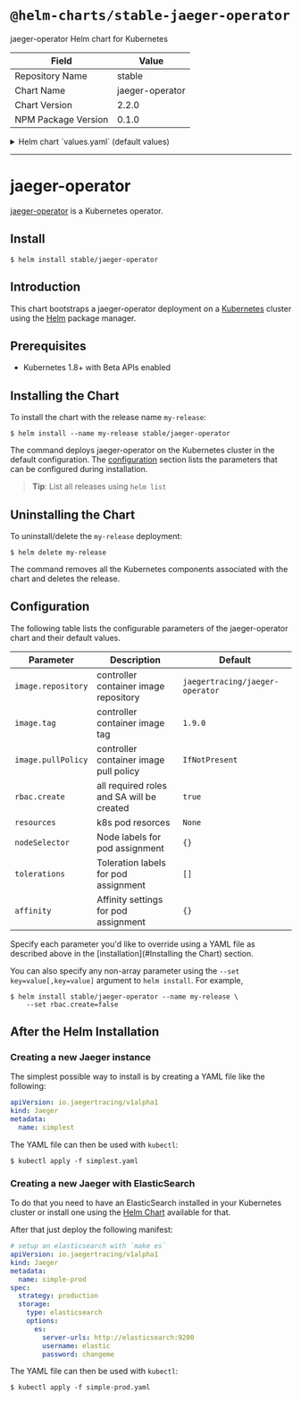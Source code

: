 # `@helm-charts/stable-jaeger-operator`

jaeger-operator Helm chart for Kubernetes

| Field               | Value           |
| ------------------- | --------------- |
| Repository Name     | stable          |
| Chart Name          | jaeger-operator |
| Chart Version       | 2.2.0           |
| NPM Package Version | 0.1.0           |

<details>

<summary>Helm chart `values.yaml` (default values)</summary>

```yaml
# Default values for jaeger-operator.
# This is a YAML-formatted file.
# Declare variables to be passed into your templates.
image:
  repository: jaegertracing/jaeger-operator
  tag: 1.9.0
  pullPolicy: IfNotPresent

rbac:
  # Specifies whether RBAC resources should be created
  create: true

serviceAccount:
  # Specifies whether a ServiceAccount should be created
  create: true
  # The name of the ServiceAccount to use.
  # If not set and create is true, a name is generated using the fullname template
  name:

resources:
  # limits:
  #  cpu: 100m
  #  memory: 128Mi
  # requests:
  #  cpu: 100m
  #  memory: 128Mi

nodeSelector: {}

tolerations: []

affinity: {}
```

</details>

---

# jaeger-operator

[jaeger-operator](https://github.com/jaegertracing/jaeger-operator) is a Kubernetes operator.

## Install

```console
$ helm install stable/jaeger-operator
```

## Introduction

This chart bootstraps a jaeger-operator deployment on a [Kubernetes](http://kubernetes.io) cluster using the [Helm](https://helm.sh) package manager.

## Prerequisites

- Kubernetes 1.8+ with Beta APIs enabled

## Installing the Chart

To install the chart with the release name `my-release`:

```console
$ helm install --name my-release stable/jaeger-operator
```

The command deploys jaeger-operator on the Kubernetes cluster in the default configuration. The [configuration](#configuration) section lists the parameters that can be configured during installation.

> **Tip**: List all releases using `helm list`

## Uninstalling the Chart

To uninstall/delete the `my-release` deployment:

```console
$ helm delete my-release
```

The command removes all the Kubernetes components associated with the chart and deletes the release.

## Configuration

The following table lists the configurable parameters of the jaeger-operator chart and their default values.

| Parameter          | Description                               | Default                         |
| ------------------ | ----------------------------------------- | ------------------------------- |
| `image.repository` | controller container image repository     | `jaegertracing/jaeger-operator` |
| `image.tag`        | controller container image tag            | `1.9.0`                         |
| `image.pullPolicy` | controller container image pull policy    | `IfNotPresent`                  |
| `rbac.create`      | all required roles and SA will be created | `true`                          |
| `resources`        | k8s pod resorces                          | `None`                          |
| `nodeSelector`     | Node labels for pod assignment            | `{}`                            |
| `tolerations`      | Toleration labels for pod assignment      | `[]`                            |
| `affinity`         | Affinity settings for pod assignment      | `{}`                            |

Specify each parameter you'd like to override using a YAML file as described above in the [installation](#Installing the Chart) section.

You can also specify any non-array parameter using the `--set key=value[,key=value]` argument to `helm install`. For example,

```console
$ helm install stable/jaeger-operator --name my-release \
    --set rbac.create=false
```

## After the Helm Installation

### Creating a new Jaeger instance

The simplest possible way to install is by creating a YAML file like the following:

```YAML
apiVersion: io.jaegertracing/v1alpha1
kind: Jaeger
metadata:
  name: simplest
```

The YAML file can then be used with `kubectl`:

```console
$ kubectl apply -f simplest.yaml
```

### Creating a new Jaeger with ElasticSearch

To do that you need to have an ElasticSearch installed in your Kubernetes cluster or install one using the [Helm Chart](https://github.com/helm/charts/tree/master/incubator/elasticsearch) available for that.

After that just deploy the following manifest:

```YAML
# setup an elasticsearch with `make es`
apiVersion: io.jaegertracing/v1alpha1
kind: Jaeger
metadata:
  name: simple-prod
spec:
  strategy: production
  storage:
    type: elasticsearch
    options:
      es:
        server-urls: http://elasticsearch:9200
        username: elastic
        password: changeme
```

The YAML file can then be used with `kubectl`:

```console
$ kubectl apply -f simple-prod.yaml
```
